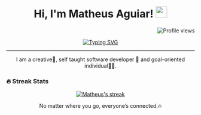 <h1 align="center">
    Hi, I'm Matheus Aguiar!
      <img src="https://media.giphy.com/media/hvRJCLFzcasrR4ia7z/giphy.gif" width="30">
</h1>
<!--<img src="https://komarev.com/ghpvc/?username=yashitanamdeo&label=Profile%20Views&color=0e75b6&style=flat" align='right' alt="yashitanamdeo" />-->
<img src="https://gpvc.arturio.dev/matheus-aguiar-dev" alt="Profile views" align='right'/> <a href="https://github.com/matheus-aguiar-dev/matheus-aguiar-dev/"> </a> 
<br/>
<!-- Typing SVG by DenverCoder1 - https://github.com/DenverCoder1/readme-typing-svg -->
<p align="center">
<a href="https://git.io/typing-svg"><img src="https://readme-typing-svg.herokuapp.com?center=true&vCenter=true&lines=Software+Engineer+Student;Full+Stack+Web+Developer;Always+Learning+New+Things" alt="Typing SVG" /></a>  </p>
<hr/>
<p align="center">
I am a creative🎡, self taught software developer 🎯 and goal-oriented individual👩‍💻.
</p>
<h3> 🔥 Streak Stats </h3>
<!-- GitHub Readme Streak Stats - https://github.com/DenverCoder1/github-readme-streak-stats -->
<p align="center">
<a href="https://github.com/DenverCoder1/github-readme-streak-stats">
<img title="🔥 Get streak stats for your profile at git.io/streak-stats" alt="Matheus's streak" src="https://github-readme-streak-stats.herokuapp.com/?user=matheus-aguiar-dev&theme=monokai-metallian&hide_border=true"/>
</a>
<p align="center"> No matter where you go, everyone’s connected.🔥 </p>
</p>
    
